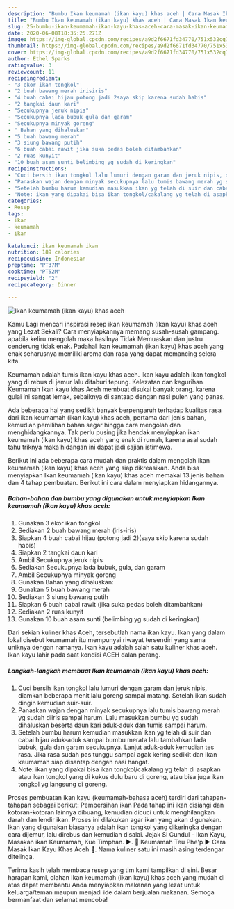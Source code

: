 ```yaml
---
description: "Bumbu Ikan keumamah (ikan kayu) khas aceh | Cara Masak Ikan keumamah (ikan kayu) khas aceh Yang Paling Enak"
title: "Bumbu Ikan keumamah (ikan kayu) khas aceh | Cara Masak Ikan keumamah (ikan kayu) khas aceh Yang Paling Enak"
slug: 25-bumbu-ikan-keumamah-ikan-kayu-khas-aceh-cara-masak-ikan-keumamah-ikan-kayu-khas-aceh-yang-paling-enak
date: 2020-06-08T18:35:25.271Z
image: https://img-global.cpcdn.com/recipes/a9d2f6671fd34770/751x532cq70/ikan-keumamah-ikan-kayu-khas-aceh-foto-resep-utama.jpg
thumbnail: https://img-global.cpcdn.com/recipes/a9d2f6671fd34770/751x532cq70/ikan-keumamah-ikan-kayu-khas-aceh-foto-resep-utama.jpg
cover: https://img-global.cpcdn.com/recipes/a9d2f6671fd34770/751x532cq70/ikan-keumamah-ikan-kayu-khas-aceh-foto-resep-utama.jpg
author: Ethel Sparks
ratingvalue: 3
reviewcount: 11
recipeingredient:
- "3 ekor ikan tongkol"
- "2 buah bawang merah irisiris"
- "4 buah cabai hijau potong jadi 2saya skip karena sudah habis"
- "2 tangkai daun kari"
- "Secukupnya jeruk nipis"
- "Secukupnya lada bubuk gula dan garam"
- "Secukupnya minyak goreng"
- " Bahan yang dihaluskan"
- "5 buah bawang merah"
- "3 siung bawang putih"
- "6 buah cabai rawit jika suka pedas boleh ditambahkan"
- "2 ruas kunyit"
- "10 buah asam sunti belimbing yg sudah di keringkan"
recipeinstructions:
- "Cuci bersih ikan tongkol lalu lumuri dengan garam dan jeruk nipis, diamkan beberapa menit lalu goreng sampai matang. Setelah ikan sudah dingin kemudian suir-suir."
- "Panaskan wajan dengan minyak secukupnya lalu tumis bawang merah yg sudah diiris sampai harum. Lalu masukkan bumbu yg sudah dihaluskan beserta daun kari aduk-aduk dan tumis sampai harum."
- "Setelah bumbu harum kemudian masukkan ikan yg telah di suir dan cabai hijau aduk-aduk sampai bumbu merata lalu tambahkan lada bubuk, gula dan garam secukupnya. Lanjut aduk-aduk kemudian tes rasa. Jika rasa sudah pas tunggu sampai agak kering sedikit dan ikan keumamah siap disantap dengan nasi hangat."
- "Note: ikan yang dipakai bisa ikan tongkol/cakalang yg telah di asapkan atau ikan tongkol yang di kukus dulu baru di goreng, atau bisa juga ikan tongkol yg langsung di goreng."
categories:
- Resep
tags:
- ikan
- keumamah
- ikan

katakunci: ikan keumamah ikan 
nutrition: 189 calories
recipecuisine: Indonesian
preptime: "PT37M"
cooktime: "PT52M"
recipeyield: "2"
recipecategory: Dinner

---
```



![Ikan keumamah (ikan kayu) khas aceh](https://img-global.cpcdn.com/recipes/a9d2f6671fd34770/751x532cq70/ikan-keumamah-ikan-kayu-khas-aceh-foto-resep-utama.jpg)

Kamu Lagi mencari inspirasi resep ikan keumamah (ikan kayu) khas aceh yang Lezat Sekali? Cara menyiapkannya memang susah-susah gampang. apabila keliru mengolah maka hasilnya Tidak Memuaskan dan justru cenderung tidak enak. Padahal ikan keumamah (ikan kayu) khas aceh yang enak seharusnya memiliki aroma dan rasa yang dapat memancing selera kita.

Keumamah adalah tumis ikan kayu khas aceh. Ikan kayu adalah ikan tongkol yang di rebus di jemur lalu ditaburi tepung. Kelezatan dan kegurihan Keumamah Ikan kayu khas Aceh membuat disukai banyak orang. karena gulai ini sangat lemak, sebaiknya di santaap dengan nasi pulen yang panas.

Ada beberapa hal yang sedikit banyak berpengaruh terhadap kualitas rasa dari ikan keumamah (ikan kayu) khas aceh, pertama dari jenis bahan, kemudian pemilihan bahan segar hingga cara mengolah dan menghidangkannya. Tak perlu pusing jika hendak menyiapkan ikan keumamah (ikan kayu) khas aceh yang enak di rumah, karena asal sudah tahu triknya maka hidangan ini dapat jadi sajian istimewa.


Berikut ini ada beberapa cara mudah dan praktis dalam mengolah ikan keumamah (ikan kayu) khas aceh yang siap dikreasikan. Anda bisa menyiapkan Ikan keumamah (ikan kayu) khas aceh memakai 13 jenis bahan dan 4 tahap pembuatan. Berikut ini cara dalam menyiapkan hidangannya.

<!--inarticleads1-->

##### Bahan-bahan dan bumbu yang digunakan untuk menyiapkan Ikan keumamah (ikan kayu) khas aceh:

1. Gunakan 3 ekor ikan tongkol
1. Sediakan 2 buah bawang merah (iris-iris)
1. Siapkan 4 buah cabai hijau (potong jadi 2)(saya skip karena sudah habis)
1. Siapkan 2 tangkai daun kari
1. Ambil Secukupnya jeruk nipis
1. Sediakan Secukupnya lada bubuk, gula, dan garam
1. Ambil Secukupnya minyak goreng
1. Gunakan  Bahan yang dihaluskan:
1. Gunakan 5 buah bawang merah
1. Sediakan 3 siung bawang putih
1. Siapkan 6 buah cabai rawit (jika suka pedas boleh ditambahkan)
1. Sediakan 2 ruas kunyit
1. Gunakan 10 buah asam sunti (belimbing yg sudah di keringkan)


Dari sekian kuliner khas Aceh, tersebutlah nama ikan kayu. Ikan yang dalam lokal disebut keumamah itu mempunyai riwayat tersendiri yang sama uniknya dengan namanya. Ikan kayu adalah salah satu kuliner khas aceh. Ikan kayu lahir pada saat kondisi ACEH dalan perang. 

<!--inarticleads2-->

##### Langkah-langkah membuat Ikan keumamah (ikan kayu) khas aceh:

1. Cuci bersih ikan tongkol lalu lumuri dengan garam dan jeruk nipis, diamkan beberapa menit lalu goreng sampai matang. Setelah ikan sudah dingin kemudian suir-suir.
1. Panaskan wajan dengan minyak secukupnya lalu tumis bawang merah yg sudah diiris sampai harum. Lalu masukkan bumbu yg sudah dihaluskan beserta daun kari aduk-aduk dan tumis sampai harum.
1. Setelah bumbu harum kemudian masukkan ikan yg telah di suir dan cabai hijau aduk-aduk sampai bumbu merata lalu tambahkan lada bubuk, gula dan garam secukupnya. Lanjut aduk-aduk kemudian tes rasa. Jika rasa sudah pas tunggu sampai agak kering sedikit dan ikan keumamah siap disantap dengan nasi hangat.
1. Note: ikan yang dipakai bisa ikan tongkol/cakalang yg telah di asapkan atau ikan tongkol yang di kukus dulu baru di goreng, atau bisa juga ikan tongkol yg langsung di goreng.


Proses pembuatan ikan kayu (keumamah-bahasa aceh) terdiri dari tahapan-tahapan sebagai berikut: Pembersihan ikan Pada tahap ini ikan disiangi dan kotoran-kotoran lainnya dibuang, kemudian dicuci untuk menghilangkan darah dan lendir ikan. Proses ini dilakukan agar ikan yang akan digunakan. Ikan yang digunakan biasanya adalah ikan tongkol yang dikeringka dengan cara dijemur, lalu direbus dan kemudian disalai. Jejak Si Gundul - Ikan Kayu, Masakan ikan Keumamah, Kue Timphan. ►. 🔴 Keumamah Teu Phe&#39;p ► Cara Masak Ikan Kayu Khas Aceh 🍴. Nama kuliner satu ini masih asing terdengar ditelinga. 

Terima kasih telah membaca resep yang tim kami tampilkan di sini. Besar harapan kami, olahan Ikan keumamah (ikan kayu) khas aceh yang mudah di atas dapat membantu Anda menyiapkan makanan yang lezat untuk keluarga/teman maupun menjadi ide dalam berjualan makanan. Semoga bermanfaat dan selamat mencoba!
